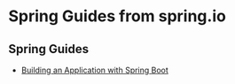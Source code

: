 # Spring Guides from spring.io
## Spring Guides

- [Building an Application with Spring Boot](https://spring.io/guides/gs/spring-boot/)